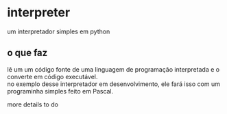 # interpreter
um interpretador simples em python


o que faz
------------------------------------------

lê um um código fonte de uma linguagem de programação interpretada e o converte em código executável.  
no exemplo desse interpretador em desenvolvimento, ele fará isso com um programinha simples feito em Pascal.  

more details to do  
